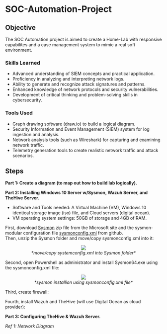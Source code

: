 # SOC-Automation-Project

## Objective

The SOC Automation project is aimed to create a Home-Lab with responsive capabilites and a case management system to mimic a real soft environment.

### Skills Learned

- Advanced understanding of SIEM concepts and practical application.
- Proficiency in analyzing and interpreting network logs.
- Ability to generate and recognize attack signatures and patterns.
- Enhanced knowledge of network protocols and security vulnerabilities.
- Development of critical thinking and problem-solving skills in cybersecurity.

### Tools Used

- Graph drawing software (draw.io) to build a logical diagram.
- Security Information and Event Management (SIEM) system for log ingestion and analysis.
- Network analysis tools (such as Wireshark) for capturing and examining network traffic.
- Telemetry generation tools to create realistic network traffic and attack scenarios.

## Steps

<b>Part 1: Create a diagram (to map out how to build lab logically).</b>

<b>Part 2: Installing Windows 10 Server w/Sysmon, Wazuh Server, and TheHive Server.</b>

- Software and Tools needed: A Virtual Machine (VM), Windows 10 identical storage image (iso) file, and Cloud servers (digital ocean).
- VM operating system settings: 50GB of storage and 4GB of RAM.

First, download [Sysmon](https://learn.microsoft.com/en-us/sysinternals/downloads/sysmon) zip file from the Microsoft site and the sysmon-modular configuration file [sysmonconfig.xml](https://github.com/olafhartong/sysmon-modular) from github.<br>
Then, unzip the Sysmon folder and move/copy sysmonconfig.xml into it:
<p align="center"> <img src="https://i.imgur.com/DcDb5Dz.png"><br> <em>*move/copy systemconfig.xml into Sysmon folder*</em> </p>

Second, open Powershell as administrator and install Sysmon64.exe using the sysmonconfig.xml file:
<p align="center"> <img src="https://i.imgur.com/5oL3Ytn.png" align="center"><br> <em>*sysmon installion using sysmonconfig.xml file*</em> </p>

Third, create firewall:

Fourth, install Wazuh and TheHive (will use Digital Ocean as cloud provider):

<b>Part 3: Configuring TheHive & Wazuh Server.</b>



*Ref 1: Network Diagram*
